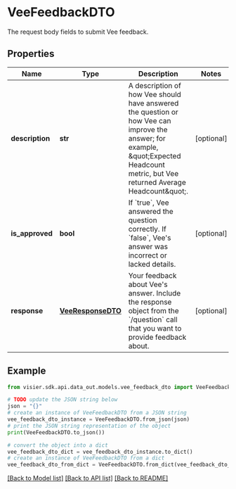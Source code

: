 # VeeFeedbackDTO

The request body fields to submit Vee feedback.

## Properties

Name | Type | Description | Notes
------------ | ------------- | ------------- | -------------
**description** | **str** | A description of how Vee should have answered the question or how Vee can improve the answer; for example, \&quot;Expected Headcount metric, but Vee returned Average Headcount\&quot;. | [optional] 
**is_approved** | **bool** | If &#x60;true&#x60;, Vee answered the question correctly. If &#x60;false&#x60;, Vee&#39;s answer was incorrect or lacked details. | [optional] 
**response** | [**VeeResponseDTO**](VeeResponseDTO.md) | Your feedback about Vee&#39;s answer. Include the response object from the &#x60;/question&#x60; call that you want to provide feedback about. | [optional] 

## Example

```python
from visier.sdk.api.data_out.models.vee_feedback_dto import VeeFeedbackDTO

# TODO update the JSON string below
json = "{}"
# create an instance of VeeFeedbackDTO from a JSON string
vee_feedback_dto_instance = VeeFeedbackDTO.from_json(json)
# print the JSON string representation of the object
print(VeeFeedbackDTO.to_json())

# convert the object into a dict
vee_feedback_dto_dict = vee_feedback_dto_instance.to_dict()
# create an instance of VeeFeedbackDTO from a dict
vee_feedback_dto_from_dict = VeeFeedbackDTO.from_dict(vee_feedback_dto_dict)
```
[[Back to Model list]](../README.md#documentation-for-models) [[Back to API list]](../README.md#documentation-for-api-endpoints) [[Back to README]](../README.md)


